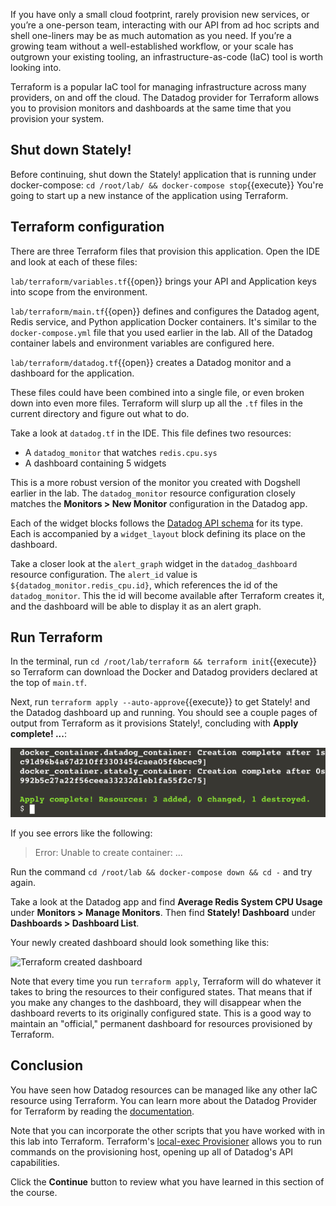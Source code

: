 If you have only a small cloud footprint, rarely provision new services, or you’re a one-person team, interacting with our API from ad hoc scripts and shell one-liners may be as much automation as you need. If you’re a growing team without a well-established workflow, or your scale has outgrown your existing tooling, an infrastructure-as-code (IaC) tool is worth looking into.

Terraform is a popular IaC tool for managing infrastructure across many providers, on and off the cloud. The Datadog provider for Terraform allows you to provision monitors and dashboards at the same time that you provision your system.

## Shut down Stately!
Before continuing, shut down the Stately! application that is running under docker-compose: `cd /root/lab/ && docker-compose stop`{{execute}} You're going to start up a new instance of the application using Terraform.
## Terraform configuration
There are three Terraform files that provision this application. Open the IDE and look at each of these files:

`lab/terraform/variables.tf`{{open}} brings your API and Application keys into scope from the environment. 

`lab/terraform/main.tf`{{open}} defines and configures the Datadog agent, Redis service, and Python application Docker containers. It's similar to the `docker-compose.yml` file that you used earlier in the lab. All of the Datadog container labels and environment variables are configured here.

`lab/terraform/datadog.tf`{{open}} creates a Datadog monitor and a dashboard for the application.

These files could have been combined into a single file, or even broken down into even more files. Terraform will slurp up all the `.tf` files in the current directory and figure out what to do.

Take a look at `datadog.tf` in the IDE. This file defines two resources: 
  - A `datadog_monitor` that watches `redis.cpu.sys`
  - A dashboard containing 5 widgets

This is a more robust version of the monitor you created with Dogshell earlier in the lab. The `datadog_monitor` resource configuration closely matches the **Monitors > New Monitor** configuration in the Datadog app.

Each of the widget blocks follows the [Datadog API schema](https://docs.datadoghq.com/dashboards/widgets/) for its type. Each is accompanied by a `widget_layout` block defining its place on the dashboard.

Take a closer look at the `alert_graph` widget in the `datadog_dashboard` resource configuration. The `alert_id` value is `${datadog_monitor.redis_cpu.id}`, which references the id of the `datadog_monitor`. This the id will become available after Terraform creates it, and the dashboard will be able to display it as an alert graph.

## Run Terraform
In the terminal, run `cd /root/lab/terraform && terraform init`{{execute}} so Terraform can download the Docker and Datadog providers declared at the top of `main.tf`.

Next, run `terraform apply --auto-approve`{{execute}} to get Stately! and the Datadog dashboard up and running. You should see a couple pages of output from Terraform as it provisions Stately!, concluding with **Apply complete! ...**:

![Terraform apply complete](./assets/terraform_apply_complete.png)

 If you see errors like the following:

> Error: Unable to create container: ...

Run the command `cd /root/lab && docker-compose down && cd -` and try again.

Take a look at the Datadog app and find **Average Redis System CPU Usage** under **Monitors > Manage Monitors**. Then find **Stately! Dashboard** under **Dashboards > Dashboard List**. 

Your newly created dashboard should look something like this:

![Terraform created dashboard]()

Note that every time you run `terraform apply`, Terraform will do whatever it takes to bring the resources to their configured states. That means that if you make any changes to the dashboard, they will disappear when the dashboard reverts to its originally configured state. This is a good way to maintain an "official," permanent dashboard for resources provisioned by Terraform.

## Conclusion
You have seen how Datadog resources can be managed like any other IaC resource using Terraform. You can learn more about the Datadog Provider for Terraform by reading the [documentation](https://registry.terraform.io/providers/DataDog/datadog/latest/docs). 

Note that you can incorporate the other scripts that you have worked with in this lab into Terraform. Terraform's [local-exec Provisioner](https://www.terraform.io/docs/language/resources/provisioners/local-exec.html) allows you to run commands on the provisioning host, opening up all of Datadog's API capabilities.

Click the **Continue** button to review what you have learned in this section of the course.
